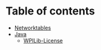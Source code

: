 # Table of contents

* [Networktables](README.md)
* [Java](java/README.md)
  * [WPILib-License](Java/WPILib-License.md)

